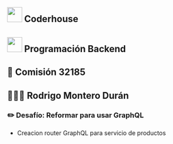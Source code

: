 ## <img src="https://user-images.githubusercontent.com/103367542/170897064-db2db840-0d26-402a-b3bc-3c3f27df5f4f.png" width="35"> Coderhouse
## <img src="https://seeklogo.com/images/N/nodejs-logo-FBE122E377-seeklogo.com.png" width="35"> Programación Backend
## 🏫 Comisión 32185
## 👨🏻‍🎓 Rodrigo Montero Durán

### ✏️ Desafío: Reformar para usar GraphQL
- Creacion router GraphQL para servicio de productos




